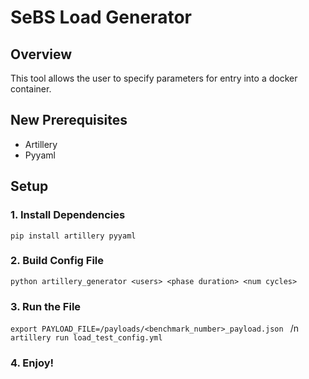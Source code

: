 # SeBS Load Generator

## Overview

This tool allows the user to specify parameters for entry into a docker container.

## New Prerequisites
- Artillery
- Pyyaml

## Setup

### 1. Install Dependencies

`pip install artillery pyyaml`

### 2. Build Config File

`python artillery_generator <users> <phase duration> <num cycles>`

### 3. Run the File

`export PAYLOAD_FILE=/payloads/<benchmark_number>_payload.json ` /n
`artillery run load_test_config.yml`

### 4. Enjoy!
